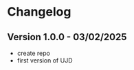 Changelog
=========

Version 1.0.0 - 03/02/2025
-------------------
 - create repo
 - first version of UJD
